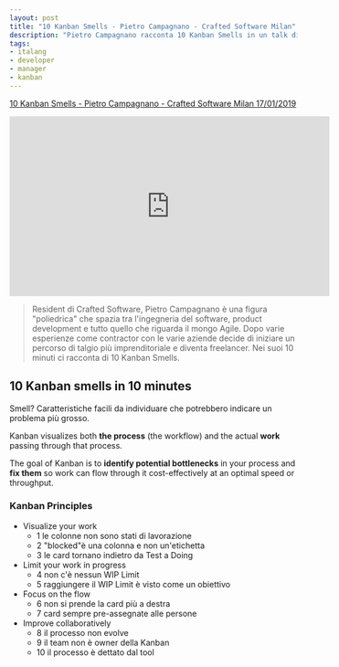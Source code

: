 ```yaml
---
layout: post
title: "10 Kanban Smells - Pietro Campagnano - Crafted Software Milan"
description: "Pietro Campagnano racconta 10 Kanban Smells in un talk di Crafted Software"
tags:
- italang
- developer
- manager
- kanban
---
```


[10 Kanban Smells - Pietro Campagnano - Crafted Software Milan 17/01/2019](https://www.youtube.com/watch?v=N6Yu5qODoR4)

<iframe width="560" height="315" src="https://www.youtube.com/embed/N6Yu5qODoR4" frameborder="0" allow="accelerometer; autoplay; encrypted-media; gyroscope; picture-in-picture" allowfullscreen></iframe>

> Resident di Crafted Software, Pietro Campagnano è una figura "poliedrica" che spazia tra l'ingegneria del software, product development e tutto quello che riguarda il mongo Agile. Dopo varie esperienze come contractor con le varie aziende decide di iniziare un percorso di talgio più imprenditoriale e diventa freelancer. Nei suoi 10 minuti ci racconta di 10 Kanban Smells.

## 10 Kanban smells in 10 minutes

Smell? Caratteristiche facili da individuare che potrebbero indicare un problema più grosso.

Kanban visualizes both **the process** (the workflow) and the actual **work** passing through that process.

The goal of Kanban is to **identify potential bottlenecks** in your process and **fix them** so work can flow through it cost-effectively at an optimal speed or throughput.

### Kanban Principles

* Visualize your work
    * 1 le colonne non sono stati di lavorazione
    * 2 "blocked"è una colonna e non un'etichetta
    * 3 le card tornano indietro da Test a Doing
* Limit your work in progress
    * 4 non c'è nessun WIP Limit
    * 5 raggiungere il WIP Limit è visto come un obiettivo
* Focus on the flow
    * 6 non si prende la card più a destra
    * 7 card sempre pre-assegnate alle persone
* Improve collaboratively
    * 8 il processo non evolve
    * 9 il team non è owner della Kanban
    * 10 il processo è dettato dal tool

